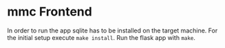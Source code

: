 # mmc Frontend

In order to run the app sqlite has to be installed on the target machine.
For the initial setup execute `make install`. Run the flask app with `make`.
